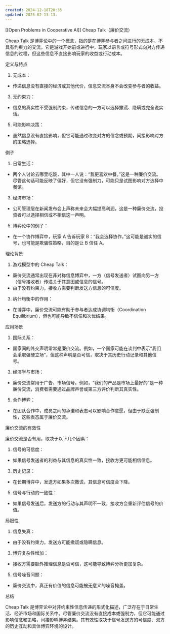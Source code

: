 ```yaml
---
created: 2024-12-18T20:35
updated: 2025-02-13-13.
---
```


[[Open Problems in Cooperative AI]]
Cheap Talk（廉价交流）

Cheap Talk 是博弈论中的一个概念，指的是在博弈参与者之间进行的无成本、不具有约束力的交流。它是游戏开始前或进行中，玩家以语言或符号形式向对方传递信息的过程，但这些信息不直接影响玩家的收益或行动成本。

定义与特点

1. 无成本：

- 传递信息没有直接的经济或其他代价，信息交流本身不会改变参与者的收益。

3. 无约束力：

- 信息的真实性不受强制约束，传递信息的一方可以选择撒谎、隐瞒或完全说实话。

5. 可能影响决策：

- 虽然信息没有直接影响，但它可能通过改变对方的信念或预期，间接影响对方的策略选择。

例子

1. 日常生活：

- 两个人讨论去哪里吃饭，其中一人说：“我更喜欢中餐。”这是一种廉价交流。尽管这句话可能反映了偏好，但它没有强制力，可能只是试图影响对方选择中餐馆。

3. 经济市场：

- 公司管理层在新闻发布会上声称未来会大幅提高利润，这是一种廉价交流，投资者可以选择相信或不相信这一声明。

5. 博弈论中的例子：

- 在一个协作博弈中，玩家 A 告诉玩家 B：“我会选择协作。”这可能是诚实的信号，也可能是欺骗性策略，目的是让 B 信任 A。

理论背景

1. 游戏模型中的 Cheap Talk：

- 廉价交流通常出现在非对称信息博弈中，一方（信号发送者）试图向另一方（信号接收者）传递关于其意图或信息的信号。
- 由于没有约束力，接收方需要判断发送方信息的可信度。

3. 纳什均衡中的作用：

- 在博弈中，廉价交流可能有助于参与者达成协调均衡（Coordination Equilibrium），但也可能导致不信任和次优结果。

应用场景

1. 国际关系：

- 国家间的外交声明常常是廉价交流。例如，一个国家可能在谈判中表示“我们会采取强硬立场”，但这种声明是否可信，取决于其历史行动记录和其他信号。

3. 经济学与市场：

- 廉价交流常用于广告、市场信号。例如，“我们的产品是市场上最好的”是一种廉价交流，消费者需要通过品牌声誉或第三方评价判断其真实性。

5. 合作博弈：

- 在团队合作中，成员之间的承诺和表态可以影响合作意愿，但由于缺乏强制性，这些表态属于廉价交流。

廉价交流的有效性

廉价交流是否有用，取决于以下几个因素：

1. 信号的可信度：

- 如果信号发送者的利益与其信息的真实性一致，接收方更可能相信信息。

3. 历史记录：

- 在长期博弈中，发送方如果多次撒谎，其信息可信度会下降。

5. 信号与行动的一致性：

- 如果信号发送后，发送方的行动与其声明不一致，接收方会重新评估信号的价值。

局限性

1. 信息失真：

- 由于没有约束力，发送方可能撒谎或隐瞒信息。

3. 博弈复杂性增加：

- 接收方需要额外推理信息是否可信，这可能导致博弈分析更加复杂。

5. 信号噪音问题：

- 廉价交流中，真正有价值的信息可能被无意义的噪音掩盖。

总结

Cheap Talk 是博弈论中对非约束性信息传递的形式化描述，广泛存在于日常生活、经济市场和国际关系中。尽管廉价交流没有直接成本或强制力，但它可能通过影响信念和策略，间接影响博弈结果。其有效性取决于信号发送方的可信度、双方的历史互动和具体博弈环境的设计。